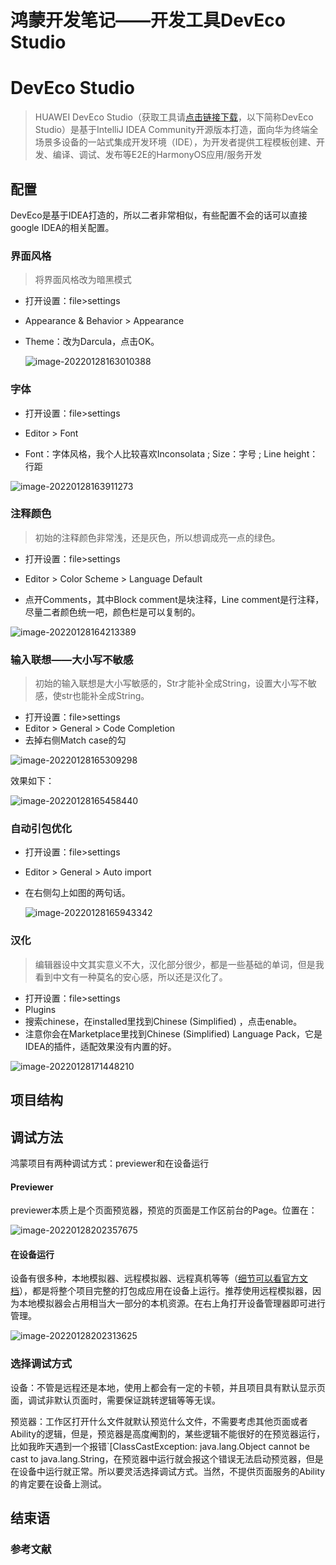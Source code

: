 # 鸿蒙开发笔记——开发工具DevEco Studio


# DevEco Studio

> HUAWEI DevEco Studio（获取工具请[点击链接下载](https://developer.harmonyos.com/cn/develop/deveco-studio)，以下简称DevEco Studio）是基于IntelliJ IDEA Community开源版本打造，面向华为终端全场景多设备的一站式集成开发环境（IDE），为开发者提供工程模板创建、开发、编译、调试、发布等E2E的HarmonyOS应用/服务开发

## 配置

DevEco是基于IDEA打造的，所以二者非常相似，有些配置不会的话可以直接google IDEA的相关配置。 	

### 界面风格

> 将界面风格改为暗黑模式

- 打开设置：file>settings

- Appearance & Behavior > Appearance

- Theme：改为Darcula，点击OK。

  ![image-20220128163010388](/image/image-20220128163010388.png)

### 字体

- 打开设置：file>settings

- Editor > Font

- Font：字体风格，我个人比较喜欢Inconsolata ; Size：字号 ; Line height：行距

![image-20220128163911273](/image/image-20220128163911273.png)

### 注释颜色

> 初始的注释颜色非常浅，还是灰色，所以想调成亮一点的绿色。

- 打开设置：file>settings

- Editor > Color Scheme > Language Default
- 点开Comments，其中Block comment是块注释，Line comment是行注释，尽量二者颜色统一吧，颜色栏是可以复制的。

![image-20220128164213389](/image/image-20220128164213389.png)

### 输入联想——大小写不敏感

> 初始的输入联想是大小写敏感的，Str才能补全成String，设置大小写不敏感，使str也能补全成String。

- 打开设置：file>settings
- Editor > General > Code Completion
- 去掉右侧Match case的勾

![image-20220128165309298](/image/image-20220128165309298.png)

效果如下：

![image-20220128165458440](/image/image-20220128165458440.png)

### 自动引包优化

- 打开设置：file>settings

- Editor > General > Auto import

- 在右侧勾上如图的两句话。

  ![image-20220128165943342](/image/image-20220128165943342.png)

### 汉化

> 编辑器设中文其实意义不大，汉化部分很少，都是一些基础的单词，但是我看到中文有一种莫名的安心感，所以还是汉化了。

- 打开设置：file>settings
- Plugins
- 搜索chinese，在installed里找到Chinese (Simplified) ，点击enable。
- 注意你会在Marketplace里找到Chinese (Simplified) Language Pack，它是IDEA的插件，适配效果没有内置的好。

![image-20220128171448210](/image/image-20220128171448210.png)

## 项目结构

## 调试方法

鸿蒙项目有两种调试方式：previewer和在设备运行

#### Previewer

previewer本质上是个页面预览器，预览的页面是工作区前台的Page。位置在：

![image-20220128202357675](/image/image-20220128202357675.png)

#### 在设备运行

设备有很多种，本地模拟器、远程模拟器、远程真机等等（[细节可以看官方文档](https://developer.harmonyos.com/cn/docs/documentation/doc-guides/run_simulator-0000001053303709)），都是将整个项目完整的打包成应用在设备上运行。推荐使用远程模拟器，因为本地模拟器会占用相当大一部分的本机资源。在右上角打开设备管理器即可进行管理。

![image-20220128202313625](/image/image-20220128202313625.png)

### 选择调试方式

设备：不管是远程还是本地，使用上都会有一定的卡顿，并且项目具有默认显示页面，调试非默认页面时，需要保证跳转逻辑等等无误。

预览器：工作区打开什么文件就默认预览什么文件，不需要考虑其他页面或者Ability的逻辑，但是，预览器是高度阉割的，某些逻辑不能很好的在预览器运行，比如我昨天遇到一个报错`[ClassCastException: java.lang.Object cannot be cast to java.lang.String，在预览器中运行就会报这个错误无法启动预览器，但是在设备中运行就正常。所以要灵活选择调试方式。当然，不提供页面服务的Ability的肯定要在设备上测试。

## 结束语

### 参考文献

[黑马程序员鸿蒙开发系统教程]: https://www.bilibili.com/video/BV1LK4y1u7jZ?from=search&amp;seid=6660495365339355856&amp;spm_id_from=333.337.0.0
[HarmonyOS文档——工具简介]: https://developer.harmonyos.com/cn/docs/documentation/doc-guides/tools_overview-0000001053582387


